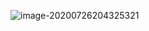 ![image-20200726204325321](C:\Users\samsu\AppData\Roaming\Typora\typora-user-images\image-20200726204325321.png)
